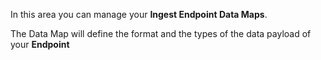 In this area you can manage your **Ingest Endpoint Data Maps**.

The Data Map will define the format and the types of the data payload
of your **Endpoint**